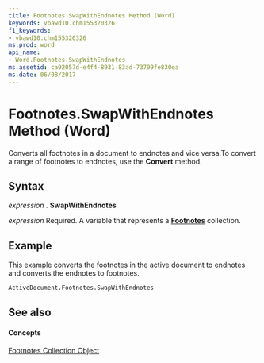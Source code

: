 ```yaml
---
title: Footnotes.SwapWithEndnotes Method (Word)
keywords: vbawd10.chm155320326
f1_keywords:
- vbawd10.chm155320326
ms.prod: word
api_name:
- Word.Footnotes.SwapWithEndnotes
ms.assetid: ca92057d-e4f4-8931-83ad-73799fe830ea
ms.date: 06/08/2017
---
```



# Footnotes.SwapWithEndnotes Method (Word)

Converts all footnotes in a document to endnotes and vice versa.To convert a range of footnotes to endnotes, use the **Convert** method.


## Syntax

 _expression_ . **SwapWithEndnotes**

 _expression_ Required. A variable that represents a **[Footnotes](footnotes-object-word.md)** collection.


## Example

This example converts the footnotes in the active document to endnotes and converts the endnotes to footnotes.


```vb
ActiveDocument.Footnotes.SwapWithEndnotes
```


## See also


#### Concepts


[Footnotes Collection Object](footnotes-object-word.md)

